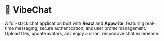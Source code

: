 # 💬 VibeChat

A full-stack chat application built with **React** and **Appwrite**, featuring real-time messaging, secure authentication, and user profile management.  
Upload files, update avatars, and enjoy a clean, responsive chat experience.